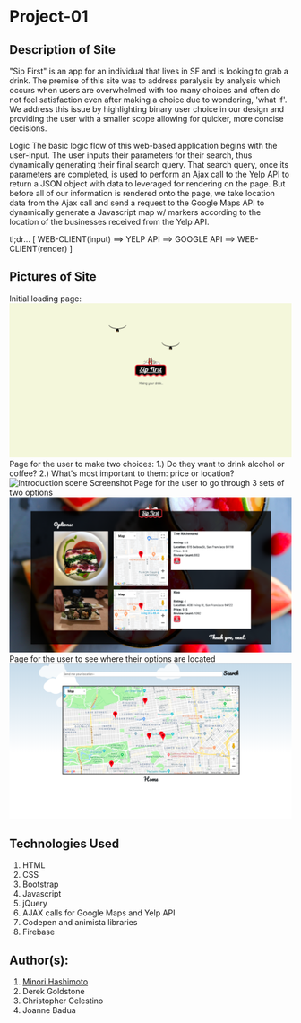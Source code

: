 # Project-01

## Description of Site
"Sip First" is an app for an individual that lives in SF and is looking to grab a drink. The premise of this site was to address paralysis by analysis which occurs when users are overwhelmed with too many choices and often do not feel satisfaction even after making a choice due to wondering, 'what if'. We address this issue by highlighting binary user choice in our design and providing the user with a smaller scope allowing for quicker, more concise decisions. 

Logic
The basic logic flow of this web-based application begins with the user-input. The user inputs their parameters for their search, thus dynamically generating their final search query. That search query, once its parameters are completed, is used to perform an Ajax call to the Yelp API to return a JSON object with data to leveraged for rendering on the page. But before all of our information is rendered onto the page, we take location data from the Ajax call and send a request to the Google Maps API to dynamically generate a Javascript map w/ markers according to the location of the businesses received from the Yelp API.

tl;dr... [ WEB-CLIENT(input) ==> YELP API ==> GOOGLE API ==> WEB-CLIENT(render) ]

## Pictures of Site
Initial loading page: 
![Loading page Screenshot](assets/Images/site-1.png)
Page for the user to make two choices:
1.) Do they want to drink alcohol or coffee?
2.) What's most important to them: price or location? 
![Introduction scene Screenshot](assets/Images/site-2.gif)
Page for the user to go through 3 sets of two options
![Battlescene Screenshot](assets/Images/site-4.png)
Page for the user to see where their options are located
![Battlescene Screenshot](assets/Images/site-5.png)

## Technologies Used
1. HTML 
2. CSS
3. Bootstrap
4. Javascript
5. jQuery
6. AJAX calls for Google Maps and Yelp API
7. Codepen and animista libraries
8. Firebase

## Author(s): 
1. [Minori Hashimoto](https://github.com/minori-fh)
2. Derek Goldstone
3. Christopher Celestino
4. Joanne Badua
